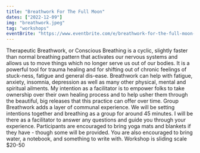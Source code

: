 ```yaml
---
title: "Breathwork For The Full Moon"
dates: ["2022-12-09"]
img: "breathwork.jpeg"
tag: "workshops"
eventBrite: "https://www.eventbrite.com/e/breathwork-for-the-full-moon-jo-warren-tickets-418221621127"
---
```


Therapeutic Breathwork, or Conscious Breathing is a cyclic, slightly faster than normal breathing pattern that activates our nervous systems and allows us to move things which no longer serve us out of our bodies. It is a powerful tool for trauma healing and for shifting out of chronic feelings of stuck-ness, fatigue and general dis-ease. Breathwork can help with fatigue, anxiety, insomnia, depression as well as many other physical, mental and spiritual ailments. My intention as a facilitator is to empower folks to take ownership over their own healing process and to help usher them through the beautiful, big releases that this practice can offer over time.
Group Breathwork adds a layer of communal experience. We will be setting intentions together and breathing as a group for around 45 minutes. I will be there as a facilitator to answer any questions and guide you through your experience.
Participants are encouraged to bring yoga mats and blankets if they have - though some will be provided. You are also encouraged to bring water, a notebook, and something to write with.
Workshop is sliding scale $20-50
